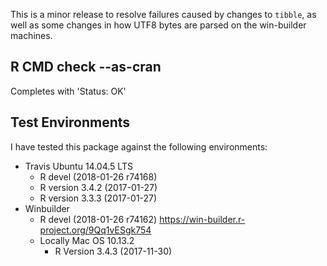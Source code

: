 This is a minor release to resolve failures caused
by changes to `tibble`, as well as some changes in
how UTF8 bytes are parsed on the win-builder machines.

## R CMD check --as-cran

Completes with 'Status: OK'

## Test Environments

I have tested this package against the following
environments:

* Travis Ubuntu 14.04.5 LTS
    * R devel (2018-01-26 r74168)
    * R version 3.4.2 (2017-01-27)
    * R version 3.3.3 (2017-01-27)
* Winbuilder
    * R devel (2018-01-26 r74162)
      https://win-builder.r-project.org/9Qq1vESgk754
  * Locally Mac OS 10.13.2
    * R Version 3.4.3 (2017-11-30)


